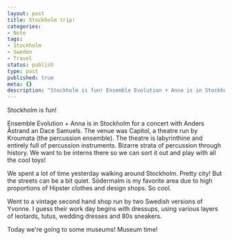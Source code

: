```yaml
---
layout: post
title: Stockholm trip!
categories:
- Note
tags:
- Stockholm
- Sweden
- Travel
status: publish
type: post
published: true
meta: {}
description: "Stockholm is fun! Ensemble Evolution + Anna is in Stockholm for a concert with Anders Åstrand an Dace Samuels. The venue was Capitol, a theatre run by"
---
```


Stockholm is fun!

Ensemble Evolution + Anna is in Stockholm for a concert with Anders Åstrand an Dace Samuels. The venue was Capitol, a theatre run by Kroumata (the percussion ensemble). The theatre is labyrinthine and entirely full of percussion instruments. Bizarre strata of percussion through history. We want to be interns there so we can sort it out and play with all the cool toys!

We spent a lot of time yesterday walking around Stockholm. Pretty city! But the streets can be a bit quiet. Södermalm is my favorite area due to high proportions of Hipster clothes and design shops. So cool.

Went to a vintage second hand shop run by two Swedish versions of Yvonne. I guess their work day begins with dressups, using various layers of leotards, tutus, wedding dresses and 80s sneakers. 

Today we're going to some museums! Museum time!
